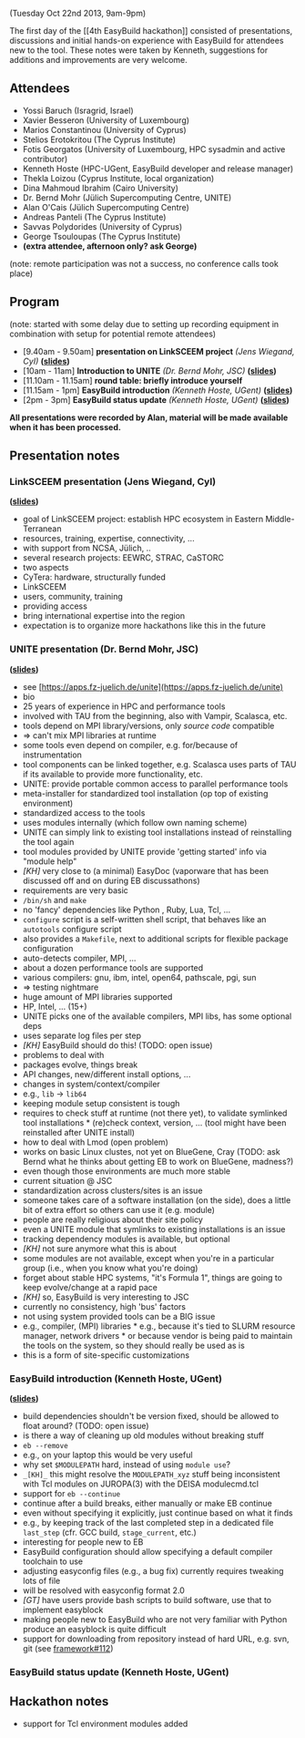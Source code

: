 (Tuesday Oct 22nd 2013, 9am-9pm)

The first day of the [[4th EasyBuild hackathon]] consisted of presentations, discussions and
initial hands-on experience with EasyBuild for attendees new to the tool.
These notes were taken by Kenneth, suggestions for additions and improvements are very welcome.

## Attendees

 * Yossi Baruch (Isragrid, Israel)
 * Xavier Besseron (University of Luxembourg)
 * Marios Constantinou (University of Cyprus)
 * Stelios Erotokritou (The Cyprus Institute)
 * Fotis Georgatos (University of Luxembourg, HPC sysadmin and active contributor)
 * Kenneth Hoste (HPC-UGent, EasyBuild developer and release manager)
 * Thekla Loizou (Cyprus Institute, local organization)
 * Dina Mahmoud Ibrahim (Cairo University)
 * Dr. Bernd Mohr (Jülich Supercomputing Centre, UNITE)
 * Alan O'Cais (Jülich Supercomputing Centre)
 * Andreas Panteli (The Cyprus Institute)
 * Savvas Polydorides (University of Cyprus)
 * George Tsouloupas (The Cyprus Institute)
 * **(extra attendee, afternoon only? ask George)**

(note: remote participation was not a success, no conference calls took place)

## Program

(note: started with some delay due to setting up recording equipment in combination with setup for potential remote attendees)

 * [9.40am - 9.50am] **presentation on LinkSCEEM project** _(Jens Wiegand, CyI)_ **([slides](http://users.ugent.be/~kehoste/welcome_LinkSCEEM.pdf))**
 * [10am - 11am] **Introduction to UNITE** _(Dr. Bernd Mohr, JSC)_ **([slides](http://users.ugent.be/~kehoste/cyprus-unite-2013.pdf))**
 * [11.10am - 11.15am] **round table: briefly introduce yourself**
 * [11.15am - 1pm] **EasyBuild introduction** _(Kenneth Hoste, UGent)_ **([slides](http://users.ugent.be/~kehoste/EasyBuild_introduction_hackathon-Cyprus-Oct13.pdf))**
 * [2pm - 3pm] **EasyBuild status update** _(Kenneth Hoste, UGent)_ **([slides](http://users.ugent.be/~kehoste/EasyBuild_status-update_hackathon-Cyprus-Oct13.pdf))**

**All presentations were recorded by Alan, material will be made available when it has been processed.**

## Presentation notes

### LinkSCEEM presentation (Jens Wiegand, CyI)

**([slides](http://users.ugent.be/~kehoste/welcome_LinkSCEEM.pdf))**

 * goal of LinkSCEEM project: establish HPC ecosystem in Eastern Middle-Terranean
  * resources, training, expertise, connectivity, ...
  * with support from NCSA, Jülich, ..
 * several research projects: EEWRC, STRAC, CaSTORC
 * two aspects
  * CyTera: hardware, structurally funded
  * LinkSCEEM
   * users, community, training
   * providing access
   * bring international expertise into the region
 * expectation is to organize more hackathons like this in the future


### UNITE presentation (Dr. Bernd Mohr, JSC)

**([slides](http://users.ugent.be/~kehoste/cyprus-unite-2013.pdf))**

 * see [https://apps.fz-juelich.de/unite](https://apps.fz-juelich.de/unite)
 * bio
  * 25 years of experience in HPC and performance tools
  * involved with TAU from the beginning, also with Vampir, Scalasca, etc.
 * tools depend on MPI library/versions, only _source code_ compatible
  * => can't mix MPI libraries at runtime
  * some tools even depend on compiler, e.g. for/because of instrumentation
 * tool components can be linked together, e.g. Scalasca uses parts of TAU if its available to provide more functionality, etc.
 * UNITE: provide portable common access to parallel performance tools
  * meta-installer for standardized tool installation (op top of existing environment)
  * standardized access to the tools
  * uses modules internally (which follow own naming scheme)
  * UNITE can simply link to existing tool installations instead of reinstalling the tool again
 * tool modules provided by UNITE provide 'getting started' info via "module help"
  * _[KH]_ very close to (a minimal) EasyDoc (vaporware that has been discussed off and on during EB discussathons)
 * requirements are very basic
  * `/bin/sh` and `make`
  * no 'fancy' dependencies like Python <version X>, Ruby, Lua, Tcl, ...
 * `configure` script is a self-written shell script, that behaves like an `autotools` configure script
 * also provides a `Makefile`, next to additional scripts for flexible package configuration
 * auto-detects compiler, MPI, ...
 * about a dozen performance tools are supported
 * various compilers: gnu, ibm, intel, open64, pathscale, pgi, sun
  * => testing nightmare
 * huge amount of MPI libraries supported
  * HP, Intel, ... (15+)
 * UNITE picks one of the available compilers, MPI libs, has some optional deps
 * uses separate log files per step
  * _[KH]_ EasyBuild should do this! (TODO: open issue)
 * problems to deal with
  * packages evolve, things break
   * API changes, new/different install options, ...
  * changes in system/context/compiler
   * e.g., `lib` -> `lib64`
  * keeping module setup consistent is tough
   * requires to check stuff at runtime (not there yet), to validate symlinked tool installations
    * (re)check context, version, ... (tool might have been reinstalled after UNITE install)
   * how to deal with Lmod (open problem)
 * works on basic Linux clustes, not yet on BlueGene, Cray (TODO: ask Bernd what he thinks about getting EB to work on BlueGene, madness?)
  * even though those environments are much more stable
 * current situation @ JSC
  * standardization across clusters/sites is an issue
   * someone takes care of a software installation (on the side), does a little bit of extra effort so others can use it (e.g. module)
  * people are really religious about their site policy
   * even a UNITE module that symlinks to existing installations is an issue
  * tracking dependency modules is available, but optional
   * _[KH]_ not sure anymore what this is about
  * some modules are not available, except when you're in a particular group (i.e., when you know what you're doing)
  * forget about stable HPC systems, "it's Formula 1", things are going to keep evolve/change at a rapid pace
  * _[KH]_ so, EasyBuild is very interesting to JSC
   * currently no consistency, high 'bus' factors
  * not using system provided tools can be a BIG issue
   * e.g., compiler, (MPI) libraries
    * e.g., because it's tied to SLURM resource manager, network drivers
    * or because vendor is being paid to maintain the tools on the system, so they should really be used as is
   * this is a form of site-specific customizations

### EasyBuild introduction (Kenneth Hoste, UGent)

**([slides](http://users.ugent.be/~kehoste/EasyBuild_introduction_hackathon-Cyprus-Oct13.pdf))**

 * build dependencies shouldn't be version fixed, should be allowed to float around? (TODO: open issue)
 * is there a way of cleaning up old modules without breaking stuff
  * `eb --remove`
  * e.g., on your laptop this would be very useful
 * why set `$MODULEPATH` hard, instead of using `module use`?
  * `_[KH]_` this might resolve the `MODULEPATH_xyz` stuff being inconsistent with Tcl modules on JUROPA(3) with the DEISA modulecmd.tcl
 * support for `eb --continue`
  * continue after a build breaks, either manually or make EB continue
  * even without specifying it explicitly, just continue based on what it finds
   * e.g., by keeping track of the last completed step in a dedicated file `last_step` (cfr. GCC build, `stage_current`, etc.)
  * interesting for people new to EB
 * EasyBuild configuration should allow specifying a default compiler toolchain to use
 * adjusting easyconfig files (e.g., a bug fix) currently requires tweaking lots of file
  * will be resolved with easyconfig format 2.0
 * _[GT]_ have users provide bash scripts to build software, use that to implement easyblock
  * making people new to EasyBuild who are not very familiar with Python produce an easyblock is quite difficult
 * support for downloading from repository instead of hard URL, e.g. svn, git (see [framework#112](https://github.com/hpcugent/easybuild-framework/issues/112))


### EasyBuild status update (Kenneth Hoste, UGent)









































## Hackathon notes

 * support for Tcl environment modules added